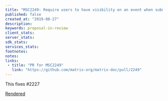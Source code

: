 ```yaml
---
title: "MSC2249: Require users to have visibility on an event when submitting reports"
published: false
created_at: "2019-08-27"
description:
keywords: proposal-in-review
client_stats:
server_stats:
sdk_stats:
services_stats:
footnotes:
notes:
links:
 - title: "PR for MSC2249"
   link: "https://github.com/matrix-org/matrix-doc/pull/2249"
---
```

This fixes #2227

[Rendered](https://github.com/matrix-org/matrix-doc/blob/hs/reporting-fixes/proposals/2249-report-require-joined.md)
